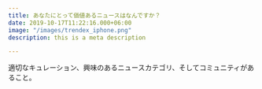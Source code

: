```yaml
---
title: あなたにとって価値あるニュースはなんですか？
date: 2019-10-17T11:22:16.000+06:00
image: "/images/trendex_iphone.png"
description: this is a meta description

---
```

適切なキュレーション、興味のあるニュースカテゴリ、そしてコミュニティがあること。